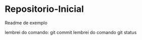 # Repositorio-Inicial

Readme de exemplo

lembrei do comando: git commit
lembrei do comando git status
